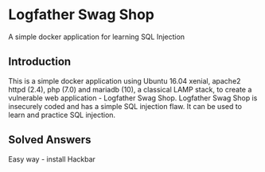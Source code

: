 # Logfather Swag Shop
A simple docker application for learning SQL Injection

## Introduction

This is a simple docker application using Ubuntu 16.04 xenial, apache2 httpd (2.4), php (7.0) and mariadb (10), a classical LAMP stack, to
create a vulnerable web application - Logfather Swag Shop. Logfather Swag Shop is insecurely coded and has a simple SQL injection flaw. It can be used to learn and practice SQL injection. 

## Solved Answers

Easy way - install Hackbar